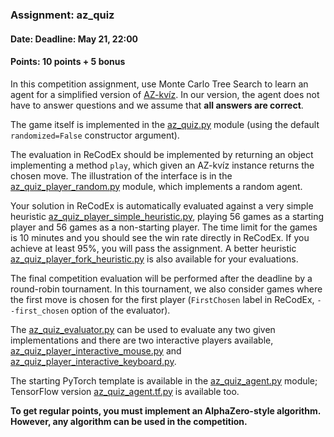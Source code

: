 ### Assignment: az_quiz
#### Date: Deadline: May 21, 22:00
#### Points: 10 points + 5 bonus

In this competition assignment, use Monte Carlo Tree Search to learn
an agent for a simplified version of [AZ-kvíz](https://cs.wikipedia.org/wiki/AZ-kv%C3%ADz).
In our version, the agent does not have to answer questions and we assume
that **all answers are correct**.

The game itself is implemented in the
[az_quiz.py](https://github.com/ufal/npfl139/tree/master/labs/11/az_quiz.py)
module (using the default `randomized=False` constructor argument).

The evaluation in ReCodEx should be implemented by returning an object
implementing a method `play`, which given an AZ-kvíz instance returns the chosen
move. The illustration of the interface is in the
[az_quiz_player_random.py](https://github.com/ufal/npfl139/tree/master/labs/11/az_quiz_player_random.py)
module, which implements a random agent.

Your solution in ReCodEx is automatically evaluated against a very simple heuristic
[az_quiz_player_simple_heuristic.py](https://github.com/ufal/npfl139/tree/master/labs/11/az_quiz_player_simple_heuristic.py),
playing 56 games as a starting player and 56 games as a non-starting player. The
time limit for the games is 10 minutes and you should see the win rate directly in
ReCodEx. If you achieve at least 95%, you will pass the assignment.
A better heuristic [az_quiz_player_fork_heuristic.py](https://github.com/ufal/npfl139/tree/master/labs/11/az_quiz_player_simple_heuristic.py)
is also available for your evaluations.

The final competition evaluation will be performed after the deadline by
a round-robin tournament. In this tournament, we also consider games
where the first move is chosen for the first player (`FirstChosen` label
in ReCodEx, `--first_chosen` option of the evaluator).

The [az_quiz_evaluator.py](https://github.com/ufal/npfl139/tree/master/labs/11/az_quiz_evaluator.py)
can be used to evaluate any two given implementations and there are two
interactive players available,
[az_quiz_player_interactive_mouse.py](https://github.com/ufal/npfl139/tree/master/labs/11/az_quiz_player_interactive_mouse.py)
and [az_quiz_player_interactive_keyboard.py](https://github.com/ufal/npfl139/tree/master/labs/11/az_quiz_player_interactive_keyboard.py).

The starting PyTorch template is available in the
[az_quiz_agent.py](https://github.com/ufal/npfl139/tree/master/labs/11/az_quiz_agent.py)
module; TensorFlow version [az_quiz_agent.tf.py](https://github.com/ufal/npfl139/tree/master/labs/11/az_quiz_agent.tf.py)
is available too.

**To get regular points, you must implement an AlphaZero-style algorithm.
However, any algorithm can be used in the competition.**
